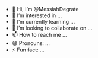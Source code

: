 - 👋 Hi, I’m @MessiahDegrate
- 👀 I’m interested in ...
- 🌱 I’m currently learning ...
- 💞️ I’m looking to collaborate on ...
- 📫 How to reach me ...
- 😄 Pronouns: ...
- ⚡ Fun fact: ...

<!---
MessiahDegrate/MessiahDegrate is a ✨ special ✨ repository because its `README.md` (this file) appears on your GitHub profile.
You can click the Preview link to take a look at your changes.
--->
